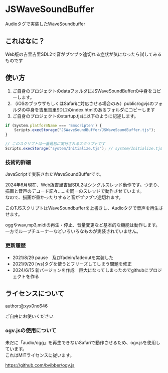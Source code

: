 # JSWaveSoundBuffer

Audioタグで実装したWaveSoundbuffer

## これはなに？

Web版の吉里吉里SDL2で音がブツブツ途切れる症状が気になったら試してみるものです

## 使い方

1. ご自身のプロジェクトのdataフォルダにJSWaveSoundBufferの中身をコピーします。
2. （iOSのブラウザもしくはSafariに対応させる場合のみ）public/ogvjsのフォルダの中身を吉里吉里SDL2のindex.htmlのあるフォルダにコピーします
3. ご自身のプロジェクトのstartup.tjsに以下のように記述します。

```js
if (System.platformName === 'Emscripten') {
	Scripts.execStorage("JSWaveSoundBuffer/JSWaveSoundBuffer.tjs");
}

// このスクリプトは一番最初に実行されるスクリプトです
Scripts.execStorage("system/Initialize.tjs"); // system/Initialize.tjs を実行
```

### 技術的詳細

JavaScriptで実装されたWaveSoundBufferです。

2024年6月現在、Web版吉里吉里SDL2はシングルスレッド動作です。つまり、描画と音声のデコード諾々……を同一のスレッドで動作させています。<br>
なので、描画が重かったりすると音がブツブツ途切れます。

このTJSスクリプトはWaveSoundbufferを上書きし、Audioタグで音声を再生させます。
 
 oggやwav,mp3,midiの再生・停止、音量変更など基本的な機能は動作します。<br>
 一方でループチューナーなどいろいろなものが実装されていません。


 ### 更新履歴
 - 2021/8/29 pause　及びfadein/fadeoutを実装した
 - 2021/9/20 [ws]タグを使うとフリーズしてしまう問題を修正
 - 2024/6/15 新バージョンを作成　巨大になってしまったのでgithubにプロジェクトを作る
 
## ライセンスについて

author:@xyx0no646

ご自由にお使いください

### ogv.jsの使用について
未だに「audio/ogg」を再生できないSafariで動作させるため、ogv.jsを使用しています。<br>
これはMITライセンスに従います。

https://github.com/bvibber/ogv.js